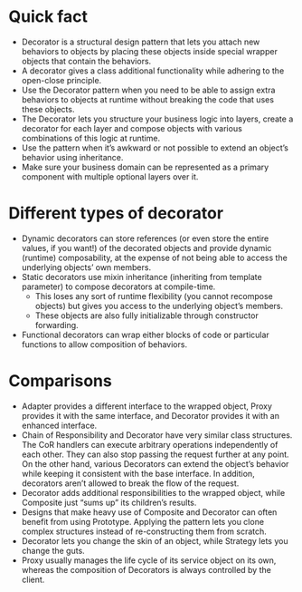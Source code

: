 # Quick fact
- Decorator is a structural design pattern that lets you attach new behaviors to objects by placing these objects inside special wrapper objects that contain the behaviors.
- A decorator gives a class additional functionality while adhering to the open-close principle.
- Use the Decorator pattern when you need to be able to assign extra behaviors to objects at runtime without breaking the code that uses these objects.
- The Decorator lets you structure your business logic into layers, create a decorator for each layer and compose objects with various combinations of this logic at runtime.
- Use the pattern when it’s awkward or not possible to extend an object’s behavior using inheritance.
- Make sure your business domain can be represented as a primary component with multiple optional layers over it.

# Different types of decorator
- Dynamic decorators can store references (or even store the entire values, if you want!) of the decorated objects and provide dynamic (runtime) composability, at the expense of not being able to access the underlying objects’ own members.
- Static decorators use mixin inheritance (inheriting from template parameter) to compose decorators at compile-time.
    - This loses any sort of runtime flexibility (you cannot recompose objects) but gives you access to the underlying object’s members. 
    - These objects are also fully initializable through constructor forwarding.
- Functional decorators can wrap either blocks of code or particular functions to allow composition of behaviors.

# Comparisons
- Adapter provides a different interface to the wrapped object, Proxy provides it with the same interface, and Decorator provides it with an enhanced interface.
- Chain of Responsibility and Decorator have very similar class structures. The CoR handlers can execute arbitrary operations independently of each other. They can also stop passing the request further at any point. On the other hand, various Decorators can extend the object’s behavior while keeping it consistent with the base interface. In addition, decorators aren’t allowed to break the flow of the request.
- Decorator adds additional responsibilities to the wrapped object, while Composite just “sums up” its children’s results.
- Designs that make heavy use of Composite and Decorator can often benefit from using Prototype. Applying the pattern lets you clone complex structures instead of re-constructing them from scratch.
- Decorator lets you change the skin of an object, while Strategy lets you change the guts.
- Proxy usually manages the life cycle of its service object on its own, whereas the composition of Decorators is always controlled by the client.